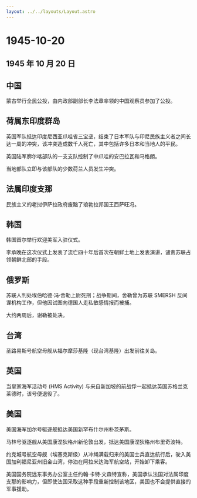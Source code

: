 ```yaml
---
layout: ../../layouts/Layout.astro
---
```


# 1945-10-20

## 1945 年 10 月 20 日

## 中国

蒙古举行全民公投，由内政部副部长李法章率领的中国观察员参加了公投。

## 荷属东印度群岛

英国军队抵达印度尼西亚爪哇省三宝垄，结束了日本军队与印尼民族主义者之间长达一周的冲突，该冲突造成数千人死亡，其中包括许多日本和当地人的平民。

英国陆军廓尔喀部队的一支支队控制了中爪哇的安巴拉瓦和马格朗。

当地部队立即与该部队的少数荷兰人员发生冲突。

## 法属印度支那

民族主义的老挝伊萨拉政府废黜了琅勃拉邦国王西萨旺冯。

## 韩国

韩国首尔举行欢迎美军入驻仪式。

李承晚在这次仪式上发表了流亡四十年后首次在朝鲜土地上发表演讲，谴责苏联占领朝鲜北部的手段。

## 俄罗斯

苏联人判处埃伯哈德·冯·舍勒上尉死刑；战争期间，舍勒曾为苏联 SMERSH
反间谍机构工作，但他因试图向德国人走私敏感情报而被捕。

大约两周后，谢勒被处决。

## 台湾

圣路易斯号航空母舰从福尔摩莎基隆（现台湾基隆）出发前往关岛。

## 英国

当皇家海军活动号 (HMS Activity)
与来自新加坡的前战俘一起抵达英国苏格兰克莱德时，该号便退役了。

## 美国

美国海军加尔号驱逐舰抵达美国新罕布什尔州朴茨茅斯。

马林号驱逐舰从美国康涅狄格州新伦敦出发，抵达美国康涅狄格州布里奇波特。

约克城号航空母舰（埃塞克斯级）从冲绳满载归来的美国士兵直达航行后，驶入美国加利福尼亚州旧金山湾，停泊在阿拉米达海军航空站，开始卸下乘客。

美国国务院远东事务办公室主任约翰·卡特·文森特宣称，美国承认法国对法属印度支那的影响力，但即使法国采取这种手段重新控制该地区，美国也不会提供直接的军事援助。
